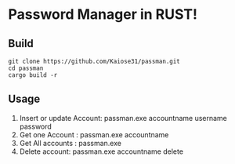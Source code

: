 # Password Manager in RUST!

## Build

```
git clone https://github.com/Kaiose31/passman.git
cd passman
cargo build -r
```

## Usage

1. Insert or update Account: passman.exe accountname username password
2. Get one Account : passman.exe accountname
3. Get All accounts : passman.exe
4. Delete account: passman.exe accountname delete
